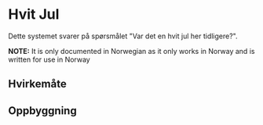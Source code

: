 # Hvit Jul

Dette systemet svarer på spørsmålet "Var det en hvit jul her tidligere?".

**NOTE:** It is only documented in Norwegian as it only works in Norway and is written for use in Norway

## Hvirkemåte

## Oppbyggning
